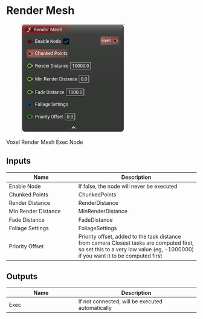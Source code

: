 # Render Mesh

<div align="left" data-full-width="false">

<figure><img src="../../../api/Exec Nodes/Render_Mesh.png" alt=""><figcaption></figcaption></figure>

</div>

Voxel Render Mesh Exec Node

## Inputs

<table><thead><tr><th width="170">Name</th><th>Description</th></tr></thead><tbody><tr><td>Enable Node</td><td>If false, the node will never be executed</td></tr><tr><td>Chunked Points</td><td>ChunkedPoints</td></tr><tr><td>Render Distance</td><td>RenderDistance</td></tr><tr><td>Min Render Distance</td><td>MinRenderDistance</td></tr><tr><td>Fade Distance</td><td>FadeDistance</td></tr><tr><td>Foliage Settings</td><td>FoliageSettings</td></tr><tr><td>Priority Offset</td><td>Priority offset, added to the task distance from camera Closest tasks are computed first, so set this to a very low value (eg, -1000000) if you want it to be computed first</td></tr></tbody></table>

## Outputs

<table><thead><tr><th width="170">Name</th><th>Description</th></tr></thead><tbody><tr><td>Exec</td><td>If not connected, will be executed automatically</td></tr></tbody></table>
